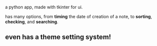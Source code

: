 a python app, made with tkinter for ui.

has many options, from **timing** the date of creation of a note, to **sorting**, **checking**, and **searching**. 
## even has a theme setting system!
